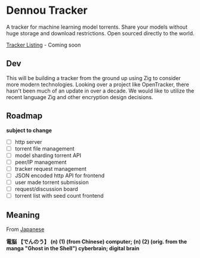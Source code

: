 # Dennou Tracker
A tracker for machine learning model torrents. Share your models without huge storage and download restrictions. Open sourced directly to the world.

[Tracker Listing]() - Coming soon

## Dev

This will be building a tracker from the ground up using Zig to consider more modern technologies. Looking over a project like OpenTracker, there hasn't been much of an update in over a decade. We would like to utilize the recent language Zig and other encryption design decisions.

## Roadmap
**subject to change**

- [ ] http server
- [ ] torrent file management
- [ ] model sharding torrent API
- [ ] peer/IP management
- [ ] tracker request management
- [ ] JSON encoded http API for frontend
- [ ] user made torrent submission
- [ ] request/discussion board
- [ ] torrent list with seed count frontend

## Meaning
From [Japanese](https://www.edrdg.org/cgi-bin/wwwjdic/wwwjdic)

**電脳 【でんのう】 (n) (1) (from Chinese) computer; (n) (2) (orig. from the manga "Ghost in the Shell") cyberbrain; digital brain**
